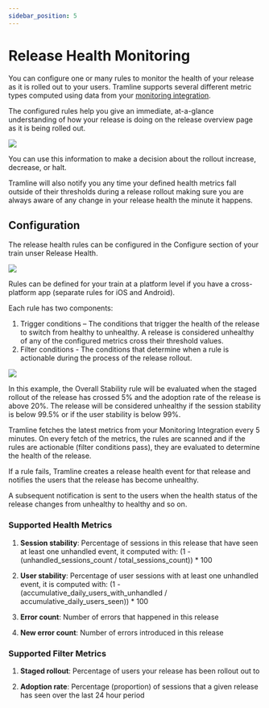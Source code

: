 ```yaml
---
sidebar_position: 5
---
```


# Release Health Monitoring

You can configure one or many rules to monitor the health of your release as it is rolled out to your users. Tramline supports several different metric types computed using data from your [monitoring integration](/integrations/monitoring).

The configured rules help you give an immediate, at-a-glance understanding of how your release is doing on the release overview page as it is being rolled out.

![](/img/release-health-overview.png)

You can use this information to make a decision about the rollout increase, decrease, or halt.

Tramline will also notify you any time your defined health metrics fall outside of their thresholds during a release rollout making sure you are always aware of any change in your release health the minute it happens.

## Configuration

The release health rules can be configured in the Configure section of your train unser Release Health.

![](/img/release-health-configuration.png)

Rules can be defined for your train at a platform level if you have a cross-platform app (separate rules for iOS and Android).

Each rule has two components:

1. Trigger conditions – The conditions that trigger the health of the release to switch from healthy to unhealthy. A release is considered unhealthy of any of the configured metrics cross their threshold values.
2. Filter conditions - The conditions that determine when a rule is actionable during the process of the release rollout.

![](/img/release-health-rule.png)

In this example, the Overall Stability rule will be evaluated when the staged rollout of the release has crossed 5% and the adoption rate of the release is above 20%. The release will be considered unhealthy if the session stability is below 99.5% or if the user stability is below 99%.

Tramline fetches the latest metrics from your Monitoring Integration every 5 minutes. On every fetch of the metrics, the rules are scanned and if the rules are actionable (filter conditions pass), they are evaluated to determine the health of the release.

If a rule fails, Tramline creates a release health event for that release and notifies the users that the release has become unhealthy.

A subsequent notification is sent to the users when the health status of the release changes from unhealthy to healthy and so on.

### Supported Health Metrics

1. **Session stability**: Percentage of sessions in this release that have seen at least one unhandled event, it computed with: (1 - (unhandled_sessions_count / total_sessions_count)) * 100

2. **User stability**: Percentage of user sessions with at least one unhandled event, it is computed with: (1 - (accumulative_daily_users_with_unhandled / accumulative_daily_users_seen)) * 100

3. **Error count**: Number of errors that happened in this release

4. **New error count**: Number of errors introduced in this release

### Supported Filter Metrics

1. **Staged rollout**: Percentage of users your release has been rollout out to

2. **Adoption rate**: Percentage (proportion) of sessions that a given release has seen over the last 24 hour period


